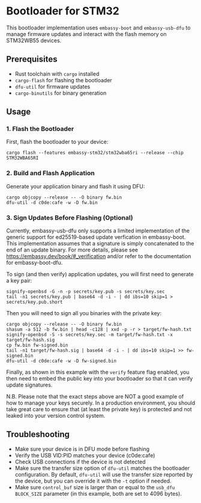 # Bootloader for STM32

This bootloader implementation uses `embassy-boot` and `embassy-usb-dfu` to manage firmware updates and interact with the flash memory on STM32WB55 devices.

## Prerequisites

- Rust toolchain with `cargo` installed
- `cargo-flash` for flashing the bootloader
- `dfu-util` for firmware updates
- `cargo-binutils` for binary generation

## Usage

### 1. Flash the Bootloader

First, flash the bootloader to your device:

```
cargo flash --features embassy-stm32/stm32wba65ri --release --chip STM32WBA65RI
```

### 2. Build and Flash Application

Generate your application binary and flash it using DFU:

```
cargo objcopy --release -- -O binary fw.bin
dfu-util -d c0de:cafe -w -D fw.bin
```

### 3. Sign Updates Before Flashing (Optional)

Currently, embassy-usb-dfu only supports a limited implementation of the generic support for ed25519-based update verfication in embassy-boot. This implementation assumes that a signature is simply concatenated to the end of an update binary. For more details, please see https://embassy.dev/book/#_verification and/or refer to the documentation for embassy-boot-dfu.

To sign (and then verify) application updates, you will first need to generate a key pair:

```
signify-openbsd -G -n -p secrets/key.pub -s secrets/key.sec
tail -n1 secrets/key.pub | base64 -d -i - | dd ibs=10 skip=1 > secrets/key.pub.short
```

Then you will need to sign all you binaries with the private key:

```
cargo objcopy --release -- -O binary fw.bin
shasum -a 512 -b fw.bin | head -c128 | xxd -p -r > target/fw-hash.txt
signify-openbsd -S -s secrets/key.sec -m target/fw-hash.txt -x target/fw-hash.sig
cp fw.bin fw-signed.bin
tail -n1 target/fw-hash.sig | base64 -d -i - | dd ibs=10 skip=1 >> fw-signed.bin
dfu-util -d c0de:cafe -w -D fw-signed.bin
```

Finally, as shown in this example with the `verify` feature flag enabled, you then need to embed the public key into your bootloader so that it can verify update signatures.

N.B. Please note that the exact steps above are NOT a good example of how to manage your keys securely. In a production environment, you should take great care to ensure that (at least the private key) is protected and not leaked into your version control system.

## Troubleshooting

- Make sure your device is in DFU mode before flashing
- Verify the USB VID:PID matches your device (c0de:cafe)
- Check USB connections if the device is not detected
- Make sure the transfer size option of `dfu-util` matches the bootloader configuration. By default, `dfu-util` will use the transfer size reported by the device, but you can override it with the `-t` option if needed.
- Make sure `control_buf` size is larger than or equal to the `usb_dfu` `BLOCK_SIZE` parameter (in this example, both are set to 4096 bytes).
